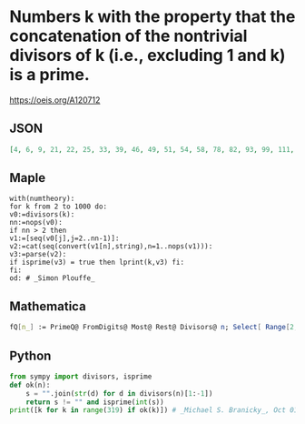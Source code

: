 # Numbers k with the property that the concatenation of the nontrivial divisors of k \(i\.e\., excluding 1 and k\) is a prime\.
https://oeis.org/A120712
## JSON
```JSON
[4, 6, 9, 21, 22, 25, 33, 39, 46, 49, 51, 54, 58, 78, 82, 93, 99, 111, 115, 121, 133, 141, 142, 147, 153, 154, 159, 162, 166, 169, 174, 177, 186, 187, 189, 201, 205, 219, 226, 235, 237, 247, 249, 253, 262, 267, 274, 286, 289, 291, 294, 301, 318]
```
## Maple
```Maple
with(numtheory):
for k from 2 to 1000 do:
v0:=divisors(k):
nn:=nops(v0):
if nn > 2 then
v1:=[seq(v0[j],j=2..nn-1)]:
v2:=cat(seq(convert(v1[n],string),n=1..nops(v1))):
v3:=parse(v2):
if isprime(v3) = true then lprint(k,v3) fi:
fi:
od: # _Simon Plouffe_
```
## Mathematica
```Mathematica
fQ[n_] := PrimeQ@ FromDigits@ Most@ Rest@ Divisors@ n; Select[ Range[2, 320], fQ]
```
## Python
```Python
from sympy import divisors, isprime
def ok(n):
    s = "".join(str(d) for d in divisors(n)[1:-1])
    return s != "" and isprime(int(s))
print([k for k in range(319) if ok(k)]) # _Michael S. Branicky_, Oct 01 2024
```
